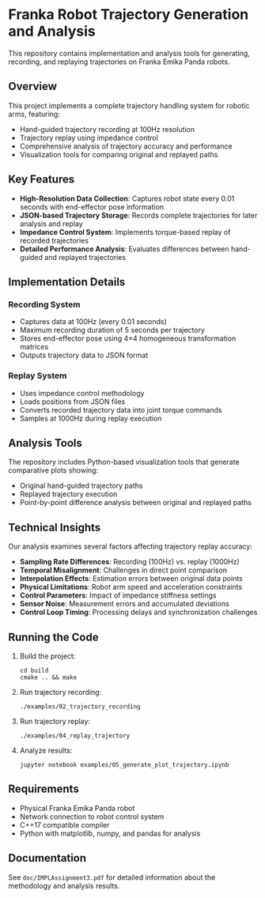# Franka Robot Trajectory Generation and Analysis

This repository contains implementation and analysis tools for generating, recording, and replaying trajectories on Franka Emika Panda robots.

## Overview

This project implements a complete trajectory handling system for robotic arms, featuring:

- Hand-guided trajectory recording at 100Hz resolution
- Trajectory replay using impedance control
- Comprehensive analysis of trajectory accuracy and performance
- Visualization tools for comparing original and replayed paths

## Key Features

- **High-Resolution Data Collection**: Captures robot state every 0.01 seconds with end-effector pose information
- **JSON-based Trajectory Storage**: Records complete trajectories for later analysis and replay
- **Impedance Control System**: Implements torque-based replay of recorded trajectories
- **Detailed Performance Analysis**: Evaluates differences between hand-guided and replayed trajectories

## Implementation Details

### Recording System
- Captures data at 100Hz (every 0.01 seconds)
- Maximum recording duration of 5 seconds per trajectory
- Stores end-effector pose using 4×4 homogeneous transformation matrices
- Outputs trajectory data to JSON format

### Replay System
- Uses impedance control methodology
- Loads positions from JSON files
- Converts recorded trajectory data into joint torque commands
- Samples at 1000Hz during replay execution

## Analysis Tools

The repository includes Python-based visualization tools that generate comparative plots showing:
- Original hand-guided trajectory paths
- Replayed trajectory execution
- Point-by-point difference analysis between original and replayed paths

## Technical Insights

Our analysis examines several factors affecting trajectory replay accuracy:
- **Sampling Rate Differences**: Recording (100Hz) vs. replay (1000Hz)
- **Temporal Misalignment**: Challenges in direct point comparison
- **Interpolation Effects**: Estimation errors between original data points
- **Physical Limitations**: Robot arm speed and acceleration constraints
- **Control Parameters**: Impact of impedance stiffness settings
- **Sensor Noise**: Measurement errors and accumulated deviations
- **Control Loop Timing**: Processing delays and synchronization challenges

## Running the Code

1. Build the project:
   ```
   cd build
   cmake .. && make
   ```

2. Run trajectory recording:
   ```
   ./examples/02_trajectory_recording
   ```

3. Run trajectory replay:
   ```
   ./examples/04_replay_trajectory
   ```

4. Analyze results:
   ```
   jupyter notebook examples/05_generate_plot_trajectory.ipynb
   ```

## Requirements

- Physical Franka Emika Panda robot
- Network connection to robot control system
- C++17 compatible compiler
- Python with matplotlib, numpy, and pandas for analysis

## Documentation

See `doc/IMPLAssignment3.pdf` for detailed information about the methodology and analysis results.
